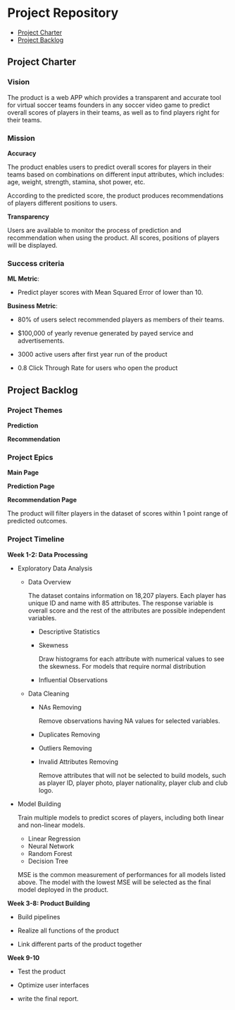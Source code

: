 # Project Repository

<!-- toc -->

- [Project Charter](#project-charter)
- [Project Backlog](#project-backlog)

<!-- tocstop -->

## Project Charter 

### Vision

The product is a web APP which provides a transparent and accurate tool for virtual soccer teams founders in any soccer video game to predict overall scores of players in their teams, as well as to find players right for their teams.

### Mission

**Accuracy**

The product enables users to predict overall scores for players in their teams based on combinations on different input attributes, which includes: age, weight, strength, stamina, shot power, etc.

According to the predicted score, the product produces recommendations of players different positions to users.

**Transparency**

Users are available to monitor the process of prediction and recommendation when using the product. All scores, positions of players will be displayed.

### Success criteria 

**ML Metric**: 

- Predict player scores with Mean Squared Error of  lower than 10. 

**Business Metric**: 

- 80% of users select recommended players as members of their teams.

- $100,000 of yearly revenue generated by payed service and advertisements.

- 3000 active users after first year run of the product

- 0.8 Click Through Rate for users who open the product

## Project Backlog

### Project Themes

**Prediction**

**Recommendation**

### Project Epics

**Main Page**

**Prediction Page**

**Recommendation Page**

The product will filter players in the dataset of scores within 1 point range of predicted outcomes.

### Project Timeline

**Week 1-2: Data Processing**

- Exploratory Data Analysis

  * Data Overview

    The dataset contains information on 18,207 players. Each player has unique ID and name with 85 attributes. The response variable is overall score and the rest of the attributes are possible independent variables.

    + Descriptive Statistics
    + Skewness
    
      Draw histograms for each attribute with numerical values to see the skewness. For models that require normal distribution
      
    + Influential Observations

  * Data Cleaning
      
      + NAs Removing
       
         Remove observations having NA values for selected variables.
         
      + Duplicates Removing
      + Outliers Removing
      + Invalid Attributes Removing
     
        Remove attributes that will not be selected to build models, such as player ID, player photo, player nationality, player club and club logo.

- Model Building

  Train multiple models to predict scores of players, including both linear and non-linear models. 
  
  * Linear Regression
  * Neural Network
  * Random Forest
  * Decision Tree
  
  MSE is the common measurement of performances for all models listed above. The model with the lowest MSE will be selected as the final model deployed in the product.

**Week 3-8: Product Building**

- Build pipelines

- Realize all functions of the product 

- Link different parts of the product together

**Week 9-10**

- Test the product 

- Optimize user interfaces 

- write the final report.


<!--stackedit_data:
eyJoaXN0b3J5IjpbMTMwMTYwMzMzNiwtMTg4OTAwOTM0MywtOD
U3NzMwMjAzLDg1OTUyMTc4MSwtMTE1MjMyNDQyMSwxMTY4OTg2
MTgsLTEyNzUwNTg1ODgsLTE0MzMxMDY4MzgsLTE0OTk2MzcxND
YsLTIyOTA4OTE1MSwxNzg4Nzk0MDE2LDE1MTk3NjcwNDQsLTk4
MjU1MTYyNCwtODg1MTk0MzYsNTU0NDc0ODM3LDE1NzAxMzU5MT
IsMTc1ODEyMzM5NywzMjgwOTA4MjUsNTkzNzE4ODQyLC0xMTQw
ODA5MTk3XX0=
-->